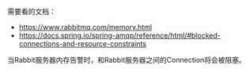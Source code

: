 
需要看的文档：
- https://www.rabbitmq.com/memory.html
- https://docs.spring.io/spring-amqp/reference/html/#blocked-connections-and-resource-constraints

当Rabbit服务器内存告警时，和Rabbit服务器之间的Connection将会被阻塞。

